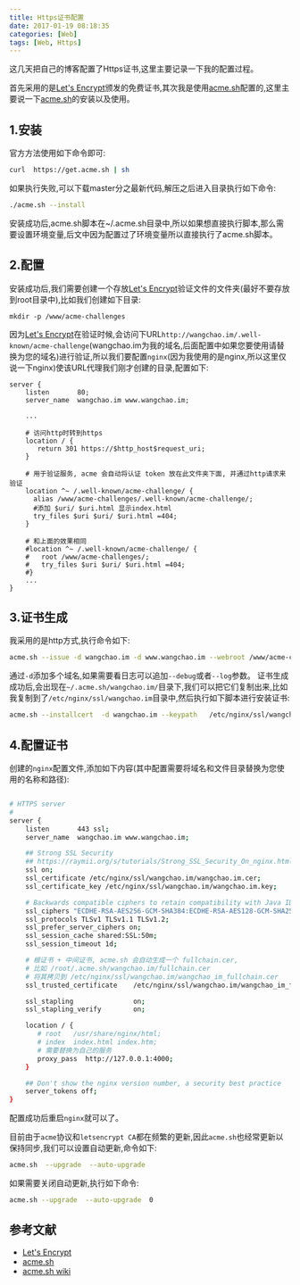 ```yaml
---
title: Https证书配置
date: 2017-01-19 08:18:35
categories: [Web]
tags: [Web, Https]
---
```

这几天把自己的博客配置了Https证书,这里主要记录一下我的配置过程。

首先采用的是[Let's Encrypt]颁发的免费证书,其次我是使用[acme.sh]配置的,这里主要说一下[acme.sh]的安装以及使用。

## 1.安装
官方方法使用如下命令即可:
```bash
curl  https://get.acme.sh | sh
```

如果执行失败,可以下载master分之最新代码,解压之后进入目录执行如下命令:
```bash
./acme.sh --install
```

安装成功后,acme.sh脚本在~/.acme.sh目录中,所以如果想直接执行脚本,那么需要设置环境变量,后文中因为配置过了环境变量所以直接执行了acme.sh脚本。

## 2.配置
安装成功后,我们需要创建一个存放[Let's Encrypt]验证文件的文件夹(最好不要存放到root目录中),比如我们创建如下目录:
```
mkdir -p /www/acme-challenges
```

<!--more-->

因为[Let's Encrypt]在验证时候,会访问下URL`http://wangchao.im/.well-known/acme-challenge`(wangchao.im为我的域名,后面配置中如果您要使用请替换为您的域名)进行验证,所以我们要配置`nginx`(因为我使用的是nginx,所以这里仅说一下nginx)使该URL代理我们刚才创建的目录,配置如下:
```
server {
    listen       80;
    server_name  wangchao.im www.wangchao.im;

    ...

    # 访问http时转到https
    location / {
       return 301 https://$http_host$request_uri;
    }

    # 用于验证服务, acme 会自动将认证 token 放在此文件夹下面, 并通过http请求来验证
    location ^~ /.well-known/acme-challenge/ {
      alias /www/acme-challenges/.well-known/acme-challenge/;
      #添加 $uri/ $uri.html 显示index.html
      try_files $uri $uri/ $uri.html =404;
    }

    # 和上面的效果相同
    #location ^~ /.well-known/acme-challenge/ {
    #   root /www/acme-challenges/;
    #   try_files $uri $uri/ $uri.html =404;
    #}
    ...
}
```

## 3.证书生成
我采用的是http方式,执行命令如下:
```bash
acme.sh --issue -d wangchao.im -d www.wangchao.im --webroot /www/acme-challenges/ 
```
通过`-d`添加多个域名,如果需要看日志可以追加`--debug`或者`--log`参数。
证书生成成功后,会出现在`~/.acme.sh/wangchao.im/`目录下,我们可以把它们复制出来,比如我复制到了`/etc/nginx/ssl/wangchao.im`目录中,然后执行如下脚本进行安装证书:
```bash
acme.sh --installcert  -d wangchao.im --keypath   /etc/nginx/ssl/wangchao.im/wangchao.im.key --fullchainpath /etc/nginx/ssl/wangchao.im/wangchao.im.cer --reloadcmd  "service nginx force-reload"
```

## 4.配置证书
创建的`nginx`配置文件,添加如下内容(其中配置需要将域名和文件目录替换为您使用的名称和路径):
```bash

# HTTPS server
#
server {
    listen       443 ssl;
    server_name  wangchao.im www.wangchao.im;

    ## Strong SSL Security
    ## https://raymii.org/s/tutorials/Strong_SSL_Security_On_nginx.html & https://cipherli.st/
    ssl on;
    ssl_certificate /etc/nginx/ssl/wangchao.im/wangchao.im.cer;
    ssl_certificate_key /etc/nginx/ssl/wangchao.im/wangchao.im.key;

    # Backwards compatible ciphers to retain compatibility with Java IDEs
    ssl_ciphers "ECDHE-RSA-AES256-GCM-SHA384:ECDHE-RSA-AES128-GCM-SHA256:ECDHE-RSA-AES256-SHA384:ECDHE-RSA-AES128-SHA256:ECDHE-RSA-AES256-SHA:ECDHE-RSA-AES128-SHA:ECDHE-RSA-DES-CBC3-SHA:AES256-GCM-SHA384:AES128-GCM-SHA256:AES256-SHA256:AES128-SHA256:AES256-SHA:AES128-SHA:DES-CBC3-SHA:!aNULL:!eNULL:!EXPORT:!DES:!MD5:!PSK:!RC4";
    ssl_protocols TLSv1 TLSv1.1 TLSv1.2;
    ssl_prefer_server_ciphers on;
    ssl_session_cache shared:SSL:50m;
    ssl_session_timeout 1d;

    # 根证书 + 中间证书, acme.sh 会自动生成一个 fullchain.cer,
    # 比如 /root/.acme.sh/wangchao.im/fullchain.cer
    # 将其拷贝到 /etc/nginx/ssl/wangchao.im/wangchao_im_fullchain.cer
    ssl_trusted_certificate    /etc/nginx/ssl/wangchao.im/wangchao_im_fullchain.cer;

    ssl_stapling               on;
    ssl_stapling_verify        on;

    location / {
       # root   /usr/share/nginx/html;
       # index  index.html index.htm;
       # 需要替换为自己的服务
       proxy_pass  http://127.0.0.1:4000;
    }

    ## Don't show the nginx version number, a security best practice
    server_tokens off;
}

```

配置成功后重启`nginx`就可以了。

目前由于`acme`协议和`letsencrypt CA`都在频繁的更新,因此`acme.sh`也经常更新以保持同步,我们可以设置自动更新,命令如下:
```bash
acme.sh  --upgrade  --auto-upgrade
```
如果需要关闭自动更新,执行如下命令:
```bash
acme.sh --upgrade  --auto-upgrade  0
```

## 参考文献
 - [Let's Encrypt]
 - [acme.sh]
 - [acme.sh wiki]


[Let's Encrypt]: https://letsencrypt.org/
[acme.sh]: https://github.com/Neilpang/acme.sh
[acme.sh wiki]: https://github.com/Neilpang/acme.sh/wiki/%E8%AF%B4%E6%98%8E
